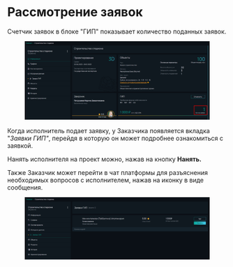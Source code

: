 # Рассмотрение заявок

Счетчик заявок в блоке "ГИП" показывает количество поданных заявок.

<figure><img src="../../gitbook/assets/image (256).png" alt=""><figcaption></figcaption></figure>

Когда исполнитель подает заявку, у Заказчика появляется вкладка "_Заявки ГИП"_, перейдя в которую он может подробнее ознакомиться с заявкой.&#x20;

Нанять исполнителя на проект можно, нажав на кнопку **Нанять.**&#x20;

Также Заказчик может перейти в чат платформы для разъяснения необходимых вопросов с исполнителем, нажав на иконку в виде сообщения.

<figure><img src="../../gitbook/assets/image (258).png" alt=""><figcaption></figcaption></figure>
